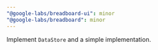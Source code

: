 ```yaml
---
"@google-labs/breadboard-ui": minor
"@google-labs/breadboard": minor
---
```


Implement `DataStore` and a simple implementation.
